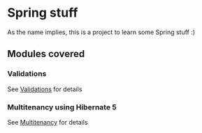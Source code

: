 # Spring stuff

As the name implies, this is a project to learn some Spring stuff :)

## Modules covered

### Validations

See [Validations](validations/README.md) for details

### Multitenancy using Hibernate 5

See [Multitenancy](multitenancy/README.md) for details 
